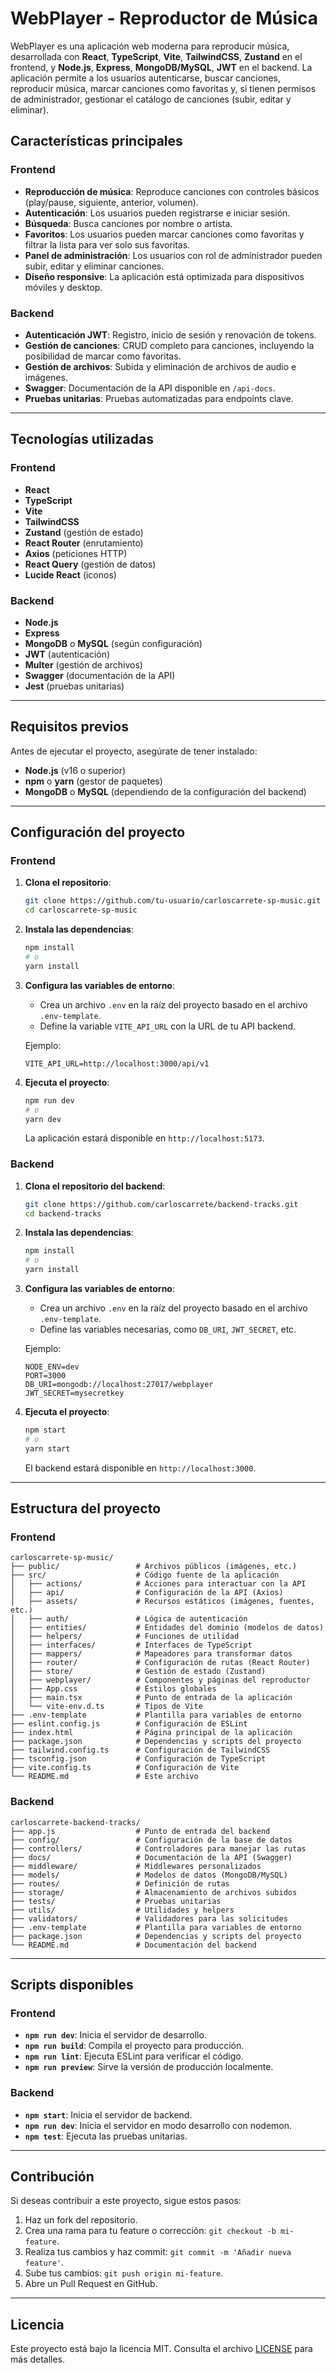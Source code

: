 # WebPlayer - Reproductor de Música

WebPlayer es una aplicación web moderna para reproducir música, desarrollada con **React**, **TypeScript**, **Vite**, **TailwindCSS**, **Zustand** en el frontend, y **Node.js**, **Express**, **MongoDB/MySQL**, **JWT** en el backend. La aplicación permite a los usuarios autenticarse, buscar canciones, reproducir música, marcar canciones como favoritas y, si tienen permisos de administrador, gestionar el catálogo de canciones (subir, editar y eliminar).


## Características principales

### Frontend
- **Reproducción de música**: Reproduce canciones con controles básicos (play/pause, siguiente, anterior, volumen).
- **Autenticación**: Los usuarios pueden registrarse e iniciar sesión.
- **Búsqueda**: Busca canciones por nombre o artista.
- **Favoritos**: Los usuarios pueden marcar canciones como favoritas y filtrar la lista para ver solo sus favoritas.
- **Panel de administración**: Los usuarios con rol de administrador pueden subir, editar y eliminar canciones.
- **Diseño responsive**: La aplicación está optimizada para dispositivos móviles y desktop.

### Backend
- **Autenticación JWT**: Registro, inicio de sesión y renovación de tokens.
- **Gestión de canciones**: CRUD completo para canciones, incluyendo la posibilidad de marcar como favoritas.
- **Gestión de archivos**: Subida y eliminación de archivos de audio e imágenes.
- **Swagger**: Documentación de la API disponible en `/api-docs`.
- **Pruebas unitarias**: Pruebas automatizadas para endpoints clave.

---

## Tecnologías utilizadas

### Frontend
- **React**
- **TypeScript**
- **Vite**
- **TailwindCSS**
- **Zustand** (gestión de estado)
- **React Router** (enrutamiento)
- **Axios** (peticiones HTTP)
- **React Query** (gestión de datos)
- **Lucide React** (iconos)

### Backend
- **Node.js**
- **Express**
- **MongoDB** o **MySQL** (según configuración)
- **JWT** (autenticación)
- **Multer** (gestión de archivos)
- **Swagger** (documentación de la API)
- **Jest** (pruebas unitarias)

---

## Requisitos previos

Antes de ejecutar el proyecto, asegúrate de tener instalado:

- **Node.js** (v16 o superior)
- **npm** o **yarn** (gestor de paquetes)
- **MongoDB** o **MySQL** (dependiendo de la configuración del backend)

---

## Configuración del proyecto

### Frontend

1. **Clona el repositorio**:
   ```bash
   git clone https://github.com/tu-usuario/carloscarrete-sp-music.git
   cd carloscarrete-sp-music
   ```

2. **Instala las dependencias**:
   ```bash
   npm install
   # o
   yarn install
   ```

3. **Configura las variables de entorno**:
   - Crea un archivo `.env` en la raíz del proyecto basado en el archivo `.env-template`.
   - Define la variable `VITE_API_URL` con la URL de tu API backend.

   Ejemplo:
   ```env
   VITE_API_URL=http://localhost:3000/api/v1
   ```

4. **Ejecuta el proyecto**:
   ```bash
   npm run dev
   # o
   yarn dev
   ```

   La aplicación estará disponible en `http://localhost:5173`.

### Backend

1. **Clona el repositorio del backend**:
   ```bash
   git clone https://github.com/carloscarrete/backend-tracks.git
   cd backend-tracks
   ```

2. **Instala las dependencias**:
   ```bash
   npm install
   # o
   yarn install
   ```

3. **Configura las variables de entorno**:
   - Crea un archivo `.env` en la raíz del proyecto basado en el archivo `.env-template`.
   - Define las variables necesarias, como `DB_URI`, `JWT_SECRET`, etc.

   Ejemplo:
   ```env
   NODE_ENV=dev
   PORT=3000
   DB_URI=mongodb://localhost:27017/webplayer
   JWT_SECRET=mysecretkey
   ```

4. **Ejecuta el proyecto**:
   ```bash
   npm start
   # o
   yarn start
   ```

   El backend estará disponible en `http://localhost:3000`.

---

## Estructura del proyecto

### Frontend
```
carloscarrete-sp-music/
├── public/                 # Archivos públicos (imágenes, etc.)
├── src/                    # Código fuente de la aplicación
│   ├── actions/            # Acciones para interactuar con la API
│   ├── api/                # Configuración de la API (Axios)
│   ├── assets/             # Recursos estáticos (imágenes, fuentes, etc.)
│   ├── auth/               # Lógica de autenticación
│   ├── entities/           # Entidades del dominio (modelos de datos)
│   ├── helpers/            # Funciones de utilidad
│   ├── interfaces/         # Interfaces de TypeScript
│   ├── mappers/            # Mapeadores para transformar datos
│   ├── router/             # Configuración de rutas (React Router)
│   ├── store/              # Gestión de estado (Zustand)
│   ├── webplayer/          # Componentes y páginas del reproductor
│   ├── App.css             # Estilos globales
│   ├── main.tsx            # Punto de entrada de la aplicación
│   └── vite-env.d.ts       # Tipos de Vite
├── .env-template           # Plantilla para variables de entorno
├── eslint.config.js        # Configuración de ESLint
├── index.html              # Página principal de la aplicación
├── package.json            # Dependencias y scripts del proyecto
├── tailwind.config.ts      # Configuración de TailwindCSS
├── tsconfig.json           # Configuración de TypeScript
├── vite.config.ts          # Configuración de Vite
└── README.md               # Este archivo
```

### Backend
```
carloscarrete-backend-tracks/
├── app.js                  # Punto de entrada del backend
├── config/                 # Configuración de la base de datos
├── controllers/            # Controladores para manejar las rutas
├── docs/                   # Documentación de la API (Swagger)
├── middleware/             # Middlewares personalizados
├── models/                 # Modelos de datos (MongoDB/MySQL)
├── routes/                 # Definición de rutas
├── storage/                # Almacenamiento de archivos subidos
├── tests/                  # Pruebas unitarias
├── utils/                  # Utilidades y helpers
├── validators/             # Validadores para las solicitudes
├── .env-template           # Plantilla para variables de entorno
├── package.json            # Dependencias y scripts del proyecto
└── README.md               # Documentación del backend
```

---

## Scripts disponibles

### Frontend
- **`npm run dev`**: Inicia el servidor de desarrollo.
- **`npm run build`**: Compila el proyecto para producción.
- **`npm run lint`**: Ejecuta ESLint para verificar el código.
- **`npm run preview`**: Sirve la versión de producción localmente.

### Backend
- **`npm start`**: Inicia el servidor de backend.
- **`npm run dev`**: Inicia el servidor en modo desarrollo con nodemon.
- **`npm test`**: Ejecuta las pruebas unitarias.

---

## Contribución

Si deseas contribuir a este proyecto, sigue estos pasos:

1. Haz un fork del repositorio.
2. Crea una rama para tu feature o corrección: `git checkout -b mi-feature`.
3. Realiza tus cambios y haz commit: `git commit -m 'Añadir nueva feature'`.
4. Sube tus cambios: `git push origin mi-feature`.
5. Abre un Pull Request en GitHub.

---

## Licencia

Este proyecto está bajo la licencia MIT. Consulta el archivo [LICENSE](LICENSE) para más detalles.
